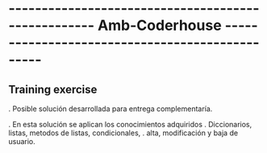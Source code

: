 # --------------------------------------------------- Amb-Coderhouse ------------------------------------------------

   Training exercise
------------------------

. Posible solución desarrollada para entrega complementaría.

. En esta solución se aplican los conocimientos adquiridos .
  Diccionarios, listas, metodos de listas, condicionales,
. alta, modificación y baja de usuario.  
